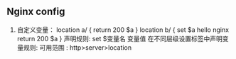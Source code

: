 ## Nginx config
1. 自定义变量：
	location a/ {
		return 200 $a
	}
	location b/ {
		set $a hello nginx
		return 200 $a
	}
声明规则:
	set $变量名 变量值
在不同层级设置标签中声明变量规则:
	可用范围 : http>server>location

